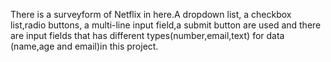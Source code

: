 There is a surveyform of Netflix in here.A dropdown list, a checkbox list,radio buttons, a multi-line input field,a submit button are used and there are input fields that has different types(number,email,text) for  data (name,age and email)in this project.
